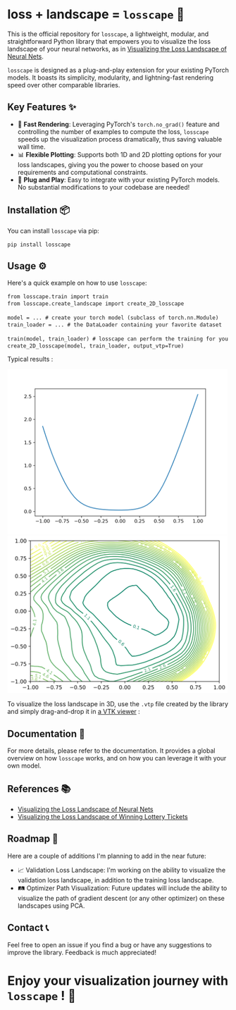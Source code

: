 # loss + landscape = `losscape` 🌄

This is the official repository for `losscape`, a lightweight, modular, and straightforward Python library that empowers you to visualize the loss landscape of your neural networks, as in [Visualizing the Loss Landscape of Neural Nets](https://arxiv.org/abs/1712.09913).

`losscape` is designed as a plug-and-play extension for your existing PyTorch models. It boasts its simplicity, modularity, and lightning-fast rendering speed over other comparable libraries.

## Key Features ✨

- 🏃 **Fast Rendering**: Leveraging PyTorch's `torch.no_grad()` feature and controlling the number of examples to compute the loss, `losscape` speeds up the visualization process dramatically, thus saving valuable wall time.
- 📊 **Flexible Plotting**: Supports both 1D and 2D plotting options for your loss landscapes, giving you the power to choose based on your requirements and computational constraints.
- 🔌 **Plug and Play**: Easy to integrate with your existing PyTorch models. No substantial modifications to your codebase are needed!

## Installation 📦

You can install `losscape` via pip:

```
pip install losscape
```

## Usage ⚙️
Here's a quick example on how to use `losscape`:


```
from losscape.train import train
from losscape.create_landscape import create_2D_losscape

model = ... # create your torch model (subclass of torch.nn.Module)
train_loader = ... # the DataLoader containing your favorite dataset

train(model, train_loader) # losscape can perform the training for you
create_2D_losscape(model, train_loader, output_vtp=True)
```

Typical results :

<p float="left">
  <img src="docs/1d_losscape.png" width="500" />
  <img src="docs/2d_landscape.png" width="500" /> 
</p>



To visualize the loss landscape in 3D, use the `.vtp` file created by the library and simply drag-and-drop it in [a VTK viewer](https://kitware.github.io/itk-vtk-viewer/app/) :

## Documentation 📖
For more details, please refer to the documentation. It provides a global overview on how `losscape` works, and on how you can leverage it with your own model.

## References 📚
- [Visualizing the Loss Landscape of Neural Nets](https://arxiv.org/abs/1712.09913)
- [Visualizing the Loss Landscape of Winning Lottery Tickets](https://arxiv.org/abs/2112.08538)


## Roadmap 🚀
Here are a couple of additions I'm planning to add in the near future:

- 📈 Validation Loss Landscape: I'm working on the ability to visualize the validation loss landscape, in addition to the training loss landscape.
- 🛤 Optimizer Path Visualization: Future updates will include the ability to visualize the path of gradient descent (or any other optimizer) on these landscapes using PCA.

## Contact 📞
Feel free to open an issue if you find a bug or have any suggestions to improve the library. Feedback is much appreciated!

# Enjoy your visualization journey with `losscape` ! 🎉
